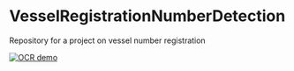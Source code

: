 # VesselRegistrationNumberDetection
Repository for a project on vessel number registration

[![OCR demo](https://img.youtube.com/vi/59PRvwtp10A/0.jpg)](https://www.youtube.com/watch?v=59PRvwtp10A "OCR demo")
